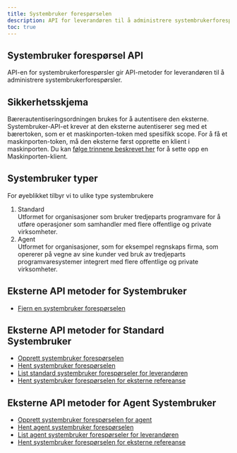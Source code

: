 ```yaml
---
title: Systembruker forespørselen
description: API for leverandøren til å administrere systembrukerforespørsler
toc: true
---
```


## Systembruker forespørsel API
API-en for systembrukerforespørsler gir API-metoder for leverandøren til å administrere systembrukerforespørsler.

## Sikkerhetsskjema
Bærerautentiseringsordningen brukes for å autentisere den eksterne.
Systembruker-API-et krever at den eksterne autentiserer seg med et bærertoken, som er et maskinporten-token med spesifikk scope.
For å få et maskinporten-token, må den eksterne først opprette en klient i maskinporten. Du kan [følge trinnene beskrevet her](/nb/authorization/getting-started/maskinportenclient/) for å sette opp en Maskinporten-klient.

## Systembruker typer
For øyeblikket tilbyr vi to ulike type systembrukere
1. Standard<br>
    Utformet for organisasjoner som bruker tredjeparts programvare for å utføre operasjoner som samhandler med flere offentlige og private virksomheter.
2. Agent<br>
    Utformet for organisasjoner, som for eksempel regnskaps firma, som opererer på vegne av sine kunder ved bruk av tredjeparts programvaresystemer integrert med flere offentlige og private virksomheter.

## Eksterne API metoder for Systembruker
- [Fjern en systembruker forespørselen](external#slett-systembruker-forespørsel)

## Eksterne API metoder for Standard Systembruker

- [Opprett systembruker forespørselen](external#opprett-en-standard-systembrukerforespørsel)
- [Hent systembruker forespørselen](external#hent-en-systembruker-forespørsel)
- [List standard systembruker forespørseler for leverandøren](external#hent-systembruker-forespørseler-for-leverandøren)
- [Hent systembruker forespørselen for eksterne refereanse](external#hent-en-systembruker-foresporsel-med-eksterne-referanse)

## Eksterne API metoder for Agent Systembruker

- [Opprett systembruker forespørselen for agent](external#opprett-en-agent-systembruker-forespørsel)
- [Hent agent systembruker forespørselen](external#hent-en-agent-systembruker-forespørsel)
- [List agent systembruker forespørseler for leverandøren](external#hent-agent-systembruker-forspørseler-for-en-leverandør)
- [Hent systembruker forespørselen for eksterne refereanse](external#hent-en-agent-systembruker-forespørsel-med-eksterne-referanse)